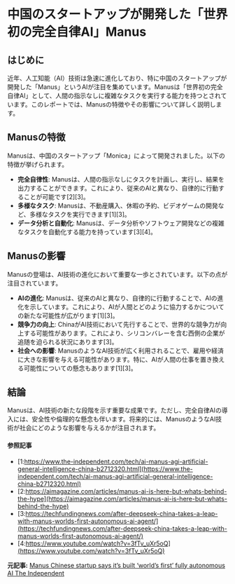 # 中国のスタートアップが開発した「世界初の完全自律AI」Manus

## はじめに

近年、人工知能（AI）技術は急速に進化しており、特に中国のスタートアップが開発した「Manus」というAIが注目を集めています。Manusは「世界初の完全自律AI」として、人間の指示なしに複雑なタスクを実行する能力を持つとされています。このレポートでは、Manusの特徴やその影響について詳しく説明します。

## Manusの特徴

Manusは、中国のスタートアップ「Monica」によって開発されました。以下の特徴が挙げられます。

- **完全自律性**: Manusは、人間の指示なしにタスクを計画し、実行し、結果を出力することができます。これにより、従来のAIと異なり、自律的に行動することが可能です[2][3]。
- **多様なタスク**: Manusは、不動産購入、休暇の予約、ビデオゲームの開発など、多様なタスクを実行できます[1][3]。
- **データ分析と自動化**: Manusは、データ分析やソフトウェア開発などの複雑なタスクを自動化する能力を持っています[3][4]。

## Manusの影響

Manusの登場は、AI技術の進化において重要な一歩とされています。以下の点が注目されています。

- **AIの進化**: Manusは、従来のAIと異なり、自律的に行動することで、AIの進化を示しています。これにより、AIが人間とどのように協力するかについての新たな可能性が広がります[1][3]。
- **競争力の向上**: ChinaがAI技術において先行することで、世界的な競争力が向上する可能性があります。これにより、シリコンバレーを含む西側の企業が追随を迫られる状況にあります[3]。
- **社会への影響**: ManusのようなAI技術が広く利用されることで、雇用や経済に大きな影響を与える可能性があります。特に、AIが人間の仕事を置き換える可能性についての懸念もあります[1][3]。

## 結論

Manusは、AI技術の新たな段階を示す重要な成果です。ただし、完全自律AIの導入には、安全性や倫理的な懸念も伴います。将来的には、ManusのようなAI技術が社会にどのような影響を与えるかが注目されます。

#### 参照記事
- [1:https://www.the-independent.com/tech/ai-manus-agi-artificial-general-intelligence-china-b2712320.html](https://www.the-independent.com/tech/ai-manus-agi-artificial-general-intelligence-china-b2712320.html)
- [2:https://aimagazine.com/articles/manus-ai-is-here-but-whats-behind-the-hype](https://aimagazine.com/articles/manus-ai-is-here-but-whats-behind-the-hype)
- [3:https://techfundingnews.com/after-deepseek-china-takes-a-leap-with-manus-worlds-first-autonomous-ai-agent/](https://techfundingnews.com/after-deepseek-china-takes-a-leap-with-manus-worlds-first-autonomous-ai-agent/)
- [4:https://www.youtube.com/watch?v=3fTv_uXr5oQ](https://www.youtube.com/watch?v=3fTv_uXr5oQ)


**元記事:** [Manus Chinese startup says it’s built ‘world’s first’ fully autonomous AI The Independent](https://www.independent.co.uk/tech/manus-ai-china-autonomous-agi-b2712068.html)
